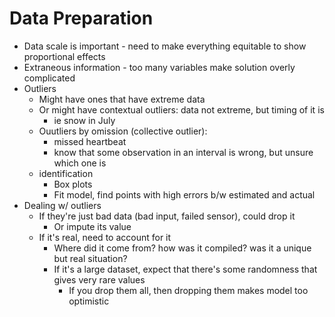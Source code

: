# Data Preparation
- Data scale is important - need to make everything equitable to show proportional effects
- Extraneous information - too many variables make solution overly complicated
- Outliers
    - Might have ones that have extreme data
    - Or might have contextual outliers: data not extreme, but timing of it is
        - ie snow in July
    - Ouutliers by omission (collective outlier):
        - missed heartbeat
        - know that some observation in an interval is wrong, but unsure which one is
    - identification
        - Box plots
        - Fit model, find points with high errors b/w estimated and actual
- Dealing w/ outliers
    - If they're just bad data (bad input, failed sensor), could drop it
        - Or impute its value
    - If it's real, need to account for it
        - Where did it come from? how was it compiled? was it a unique but real situation?
        - If it's a large dataset, expect that there's some randomness that gives very rare values
            - If you drop them all, then dropping them makes model too optimistic
        

